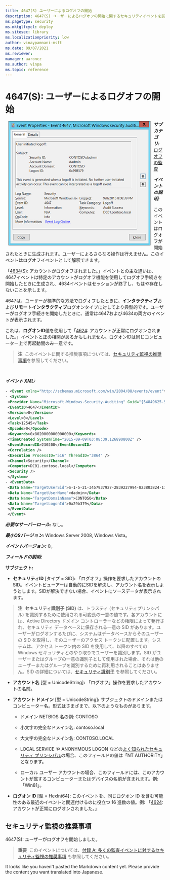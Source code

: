 ```yaml
---
title: 4647(S) ユーザーによるログオフの開始
description: 4647(S) ユーザーによるログオフの開始に関するセキュリティイベントを説明します。このイベントはログオフが開始されたときに生成されます。ユーザーによるさらなる操作は行えません。
ms.pagetype: security
ms.mktglfcycl: deploy
ms.sitesec: library
ms.localizationpriority: low
author: vinaypamnani-msft
ms.date: 09/07/2021
ms.reviewer: 
manager: aaroncz
ms.author: vinpa
ms.topic: reference
---
```


# 4647(S): ユーザーによるログオフの開始

<img src="images/event-4647.png" alt="Event 4647 illustration" width="449" height="392" hspace="10" align="left" />

***サブカテゴリ:***&nbsp;[ログオフの監査](audit-logoff.md)

***イベントの説明:***

このイベントはログオフが開始されたときに生成されます。ユーザーによるさらなる操作は行えません。このイベントはログオフイベントとして解釈できます。

「[4634](event-4634.md)(S): アカウントがログオフされました。」イベントとの主な違いは、4647イベントは特定のアカウントがログオフ機能を使用してログオフ手続きを開始したときに生成され、4634イベントはセッションが終了し、もはや存在しないことを示します。

4647は、ユーザーが標準的な方法でログオフしたときに、**インタラクティブ**および**リモートインタラクティブ**ログオンタイプに対してより典型的です。ユーザーがログオフ手続きを開始したときに、通常は4647および4634の両方のイベントが表示されます。

これは、**ログオンID**値を使用して「[4624](event-4624.md): アカウントが正常にログオンされました。」イベントと正の相関があるかもしれません。ログオンIDは同じコンピューター上で再起動間のみ一意です。

> **注**&nbsp;&nbsp;このイベントに関する推奨事項については、[セキュリティ監視の推奨事項](#security-monitoring-recommendations)を参照してください。

<br clear="all">

***イベント XML:***
```xml
- <Event xmlns="http://schemas.microsoft.com/win/2004/08/events/event">
- <System>
 <Provider Name="Microsoft-Windows-Security-Auditing" Guid="{54849625-5478-4994-A5BA-3E3B0328C30D}" /> 
 <EventID>4647</EventID> 
 <Version>0</Version> 
 <Level>0</Level> 
 <Task>12545</Task> 
 <Opcode>0</Opcode> 
 <Keywords>0x8020000000000000</Keywords> 
 <TimeCreated SystemTime="2015-09-09T03:08:39.126890800Z" /> 
 <EventRecordID>230200</EventRecordID> 
 <Correlation /> 
 <Execution ProcessID="516" ThreadID="3864" /> 
 <Channel>Security</Channel> 
 <Computer>DC01.contoso.local</Computer> 
 <Security /> 
 </System>
- <EventData>
 <Data Name="TargetUserSid">S-1-5-21-3457937927-2839227994-823803824-1104</Data> 
 <Data Name="TargetUserName">dadmin</Data> 
 <Data Name="TargetDomainName">CONTOSO</Data> 
 <Data Name="TargetLogonId">0x29b379</Data> 
 </EventData>
 </Event>

```

***必要なサーバーロール:*** なし。

***最小OSバージョン:*** Windows Server 2008, Windows Vista。

***イベントバージョン:*** 0。

***フィールドの説明:***

**サブジェクト:**

-   **セキュリティID** \[タイプ = SID\]**:** 「ログオフ」操作を要求したアカウントのSID。イベントビューアーは自動的にSIDを解決し、アカウント名を表示しようとします。SIDが解決できない場合、イベントにソースデータが表示されます。

> **注**&nbsp;&nbsp;**セキュリティ識別子 (SID)** は、トラスティ (セキュリティプリンシパル) を識別するために使用される可変長の一意の値です。各アカウントには、Active Directory ドメイン コントローラーなどの権限によって発行され、セキュリティ データベースに保存される一意の SID があります。ユーザーがログオンするたびに、システムはデータベースからそのユーザーの SID を取得し、そのユーザーのアクセス トークンに配置します。システムは、アクセス トークン内の SID を使用して、以降のすべての Windows セキュリティとのやり取りでユーザーを識別します。SID がユーザーまたはグループの一意の識別子として使用された場合、それは他のユーザーまたはグループを識別するために再利用されることはありません。SID の詳細については、[セキュリティ識別子](/windows/access-protection/access-control/security-identifiers) を参照してください。

-   **アカウント名** \[型 = UnicodeString\]**:** 「ログオフ」操作を要求したアカウントの名前。

-   **アカウント ドメイン** \[型 = UnicodeString\]**:** サブジェクトのドメインまたはコンピューター名。形式はさまざまで、以下のようなものがあります。

    -   ドメイン NETBIOS 名の例: CONTOSO

    -   小文字の完全なドメイン名: contoso.local

    -   大文字の完全なドメイン名: CONTOSO.LOCAL

    -   LOCAL SERVICE や ANONYMOUS LOGON などの[よく知られたセキュリティ プリンシパル](/windows/security/identity-protection/access-control/security-identifiers)の場合、このフィールドの値は「NT AUTHORITY」となります。

    -   ローカル ユーザー アカウントの場合、このフィールドには、このアカウントが属するコンピューターまたはデバイスの名前が含まれます。例: 「Win81」。

-   **ログオン ID** \[型 = HexInt64\]**:** このイベントを、同じログオン ID を含む可能性のある最近のイベントと関連付けるのに役立つ 16 進数の値。例: 「[4624](event-4624.md): アカウントが正常にログオンされました。」

## セキュリティ監視の推奨事項

4647(S): ユーザーがログオフを開始しました。

> **重要**&nbsp;&nbsp;このイベントについては、[付録 A: 多くの監査イベントに対するセキュリティ監視の推奨事項](appendix-a-security-monitoring-recommendations-for-many-audit-events.md) も参照してください。

It looks like you haven't pasted the Markdown content yet. Please provide the content you want translated into Japanese.
